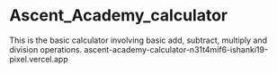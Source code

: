 ﻿# Ascent_Academy_calculator
This is the basic calculator involving basic add, subtract, multiply and division operations.
ascent-academy-calculator-n31t4mif6-ishanki19-pixel.vercel.app
